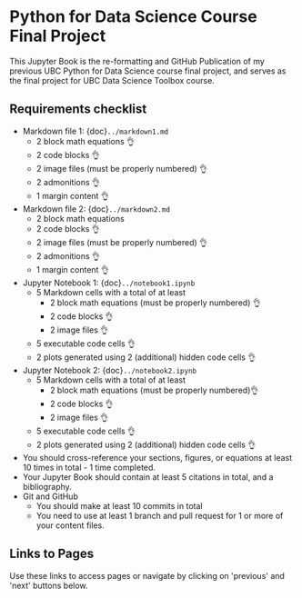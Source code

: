 # Python for Data Science Course Final Project

This Jupyter Book is the re-formatting and GitHub Publication of my previous UBC Python for Data Science course final project, and serves as the final project for UBC Data Science Toolbox course.

## Requirements checklist
- Markdown file 1: 
{doc}`../markdown1.md`
  - 2 block math equations 👌
  - 2 code blocks 👌
  - 2 image files (must be properly numbered) 👌
  - 2 admonitions 👌
  - 1 margin content 👌
- Markdown file 2: 
{doc}`../markdown2.md`
  - 2 block math equations
  - 2 code blocks 👌
  - 2 image files (must be properly numbered)  👌
  - 2 admonitions 👌
  - 1 margin content 👌
- Jupyter Notebook 1: 
{doc}`../notebook1.ipynb`
  - 5 Markdown cells with a total of at least
    - 2 block math equations (must be properly numbered) 👌
    - 2 code blocks 👌
    - 2 image files 👌
  - 5 executable code cells 👌
  - 2 plots generated using 2 (additional) hidden code cells 👌
- Jupyter Notebook 2: 
{doc}`../notebook2.ipynb`
  - 5 Markdown cells with a total of at least
    - 2 block math equations (must be properly numbered)👌
    - 2 code blocks 👌
    - 2 image files 👌
  - 5 executable code cells 👌
  - 2 plots generated using 2 (additional) hidden code cells 👌
- You should cross-reference your sections, figures, or equations at least 10 times in total - 1 time completed. 
- Your Jupyter Book should contain at least 5 citations in total, and a bibliography.
- Git and GitHub
  - You should make at least 10 commits in total
  - You need to use at least 1 branch and pull request for 1 or more of your content files.


## Links to Pages
Use these links to access pages or navigate by clicking on 'previous' and 'next' buttons below.
```{tableofcontents}
```
